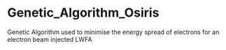 # Genetic_Algorithm_Osiris
Genetic Algorithm used to minimise the energy spread of electrons for an electron beam injected LWFA
